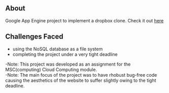 ## About
Google App Engine project to implement a dropbox clone.
Check it out [here](https://brandon2-1470738914281.appspot.com/) 

## Challenges Faced
- using the NoSQL database as a file system
- completing the project under a very tight deadline

-Note: This project was developed as an assignment for the MSC(computing) Cloud Computing module.  
-Note: The main focus of the project was to have rhobust bug-free code causing the aesthetics of the website to suffer slightly owing to the tight deadline.  
